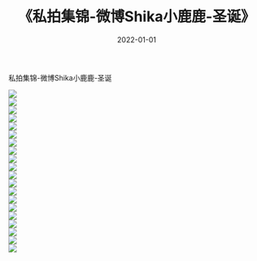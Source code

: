 ﻿---
layout: post
title:  《私拍集锦-微博Shika小鹿鹿-圣诞》
date:   2022-01-01
img: http://img.660000.xyz/Sharelink/网络美图/2022/私拍集锦-微博Shika小鹿鹿-圣诞/000.jpg
categories: [美女, 清纯, 唯美]
---

私拍集锦-微博Shika小鹿鹿-圣诞

  ![](http://img.660000.xyz/Sharelink/网络美图/2022/私拍集锦-微博Shika小鹿鹿-圣诞/001.jpg) <br> ![](http://img.660000.xyz/Sharelink/网络美图/2022/私拍集锦-微博Shika小鹿鹿-圣诞/002.jpg) <br> ![](http://img.660000.xyz/Sharelink/网络美图/2022/私拍集锦-微博Shika小鹿鹿-圣诞/003.jpg) <br> ![](http://img.660000.xyz/Sharelink/网络美图/2022/私拍集锦-微博Shika小鹿鹿-圣诞/004.jpg) <br> ![](http://img.660000.xyz/Sharelink/网络美图/2022/私拍集锦-微博Shika小鹿鹿-圣诞/005.jpg) <br> ![](http://img.660000.xyz/Sharelink/网络美图/2022/私拍集锦-微博Shika小鹿鹿-圣诞/006.jpg) <br> ![](http://img.660000.xyz/Sharelink/网络美图/2022/私拍集锦-微博Shika小鹿鹿-圣诞/007.jpg) <br> ![](http://img.660000.xyz/Sharelink/网络美图/2022/私拍集锦-微博Shika小鹿鹿-圣诞/008.jpg) <br> ![](http://img.660000.xyz/Sharelink/网络美图/2022/私拍集锦-微博Shika小鹿鹿-圣诞/009.jpg) <br> ![](http://img.660000.xyz/Sharelink/网络美图/2022/私拍集锦-微博Shika小鹿鹿-圣诞/010.jpg) <br> ![](http://img.660000.xyz/Sharelink/网络美图/2022/私拍集锦-微博Shika小鹿鹿-圣诞/011.jpg) <br> ![](http://img.660000.xyz/Sharelink/网络美图/2022/私拍集锦-微博Shika小鹿鹿-圣诞/012.jpg) <br> ![](http://img.660000.xyz/Sharelink/网络美图/2022/私拍集锦-微博Shika小鹿鹿-圣诞/013.jpg) <br> ![](http://img.660000.xyz/Sharelink/网络美图/2022/私拍集锦-微博Shika小鹿鹿-圣诞/014.jpg) <br> ![](http://img.660000.xyz/Sharelink/网络美图/2022/私拍集锦-微博Shika小鹿鹿-圣诞/015.jpg) <br> ![](http://img.660000.xyz/Sharelink/网络美图/2022/私拍集锦-微博Shika小鹿鹿-圣诞/016.jpg) <br> ![](http://img.660000.xyz/Sharelink/网络美图/2022/私拍集锦-微博Shika小鹿鹿-圣诞/017.jpg) <br> ![](http://img.660000.xyz/Sharelink/网络美图/2022/私拍集锦-微博Shika小鹿鹿-圣诞/018.jpg) <br> ![](http://img.660000.xyz/Sharelink/网络美图/2022/私拍集锦-微博Shika小鹿鹿-圣诞/019.jpg) <br> ![](http://img.660000.xyz/Sharelink/网络美图/2022/私拍集锦-微博Shika小鹿鹿-圣诞/020.jpg) <br>